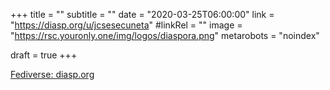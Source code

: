 +++
title = ""
subtitle = ""
date = "2020-03-25T06:00:00"
link = "https://diasp.org/u/jcsesecuneta"
#linkRel = ""
image = "https://rsc.youronly.one/img/logos/diaspora.png"
metarobots = "noindex"

draft = true
+++

<a href="https://diasp.org/u/jcsesecuneta" rel="me noopener external nofollow" referrerpolicy="strict-origin-when-cross-origin">Fediverse: diasp.org</a>
